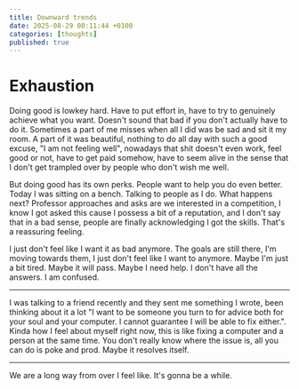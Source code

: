 ```yaml
---
title: Downward trends
date: 2025-08-29 00:11:44 +0100
categories: [thoughts]
published: true
---
```


# Exhaustion

Doing good is lowkey hard. Have to put effort in, have to try to genuinely achieve what you want. Doesn't sound that bad if you don't actually have to do it. Sometimes a part of me misses when all I did was be sad and sit it my room. A part of it was beautiful, nothing to do all day with such a good excuse, "I am not feeling well", nowadays that shit doesn't even work, feel good or not, have to get paid somehow, have to seem alive in the sense that I don't get trampled over by people who don't wish me well.

But doing good has its own perks. People want to help you do even better. Today I was sitting on a bench. Talking to people as I do. What happens next? Professor approaches and asks are we interested in a competition, I know I got asked this cause I possess a bit of a reputation, and I don't say that in a bad sense, people are finally acknowledging I got the skills. That's a reassuring feeling. 

I just don't feel like I want it as bad anymore. The goals are still there, I'm moving towards them, I just don't feel like I want to anymore. Maybe I'm just a bit tired. Maybe it will pass. Maybe I need help. I don't have all the answers. I am confused.

---

I was talking to a friend recently and they sent me something I wrote, been thinking about it a lot "I want to be someone you turn to for advice both for your soul and your computer. I cannot guarantee I will be able to fix either.". Kinda how I feel about myself right now, this is like fixing a computer and a person at the same time. You don't really know where the issue is, all you can do is poke and prod. Maybe it resolves itself. 

---

We are a long way from over I feel like. It's gonna be a while.
